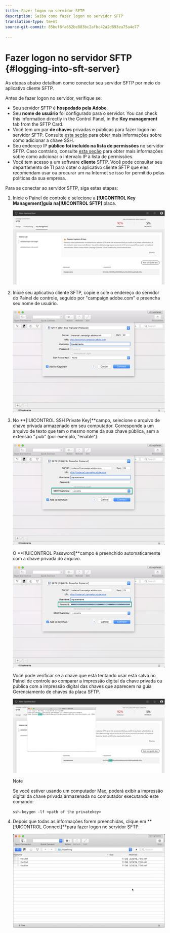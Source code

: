 ```yaml
---
title: Fazer logon no servidor SFTP
description: Saiba como fazer logon no servidor SFTP
translation-type: tm+mt
source-git-commit: 85bef8fa652be883bc2afbc42a2d893ea75a4e77

---
```



# Fazer logon no servidor SFTP {#logging-into-sft-server}

As etapas abaixo detalham como conectar seu servidor SFTP por meio do aplicativo cliente SFTP.

Antes de fazer logon no servidor, verifique se:

* Seu servidor SFTP é **hospedado pela Adobe**.
* Seu **nome de usuário** foi configurado para o servidor. You can check this information directly in the Control Panel, in the **Key management** tab from the SFTP Card.
* Você tem um par **de chaves** privadas e públicas para fazer logon no servidor SFTP. Consulte [esta seção](../../sftp/using/key-management.md) para obter mais informações sobre como adicionar a chave SSH.
* Seu endereço IP **público foi incluído na lista de permissões** no servidor SFTP. Caso contrário, consulte [esta seção](../../sftp/using/ip-range-whitelisting.md) para obter mais informações sobre como adicionar o intervalo IP à lista de permissões.
* Você tem acesso a um software **cliente** SFTP. Você pode consultar seu departamento de TI para obter o aplicativo cliente SFTP que eles recomendam usar ou procurar um na Internet se isso for permitido pelas políticas da sua empresa.

Para se conectar ao servidor SFTP, siga estas etapas:

1. Inicie o Painel de controle e selecione a **[!UICONTROL Key Management]**guia na**[!UICONTROL SFTP]** placa.

   ![](assets/sftp_card.png)

1. Inicie seu aplicativo cliente SFTP, copie e cole o endereço do servidor do Painel de controle, seguido por &quot;campaign.adobe.com&quot; e preencha seu nome de usuário.

   ![](assets/do-not-localize/connect1.png)

1. No **[!UICONTROL SSH Private Key]**campo, selecione o arquivo de chave privada armazenado em seu computador. Corresponde a um arquivo de texto que tem o mesmo nome da sua chave pública, sem a extensão &quot;.pub&quot; (por exemplo, &quot;enable&quot;).

   ![](assets/do-not-localize/connect2.png)

   O **[!UICONTROL Password]**campo é preenchido automaticamente com a chave privada do arquivo.

   ![](assets/do-not-localize/connect3.png)

   Você pode verificar se a chave que está tentando usar está salva no Painel de controle ao comparar a impressão digital da chave privada ou pública com a impressão digital das chaves que aparecem na guia Gerenciamento de chaves da placa SFTP.

   ![](assets/fingerprint_compare.png)

   >[!NOTE]
   >
   >Se você estiver usando um computador Mac, poderá exibir a impressão digital da chave privada armazenada no computador executando este comando:
   >
   >`ssh-keygen -lf <path of the privatekey>`

1. Depois que todas as informações forem preenchidas, clique em **[!UICONTROL Connect]**para fazer logon no servidor SFTP.

   ![](assets/do-not-localize/sftpconnected.png)
